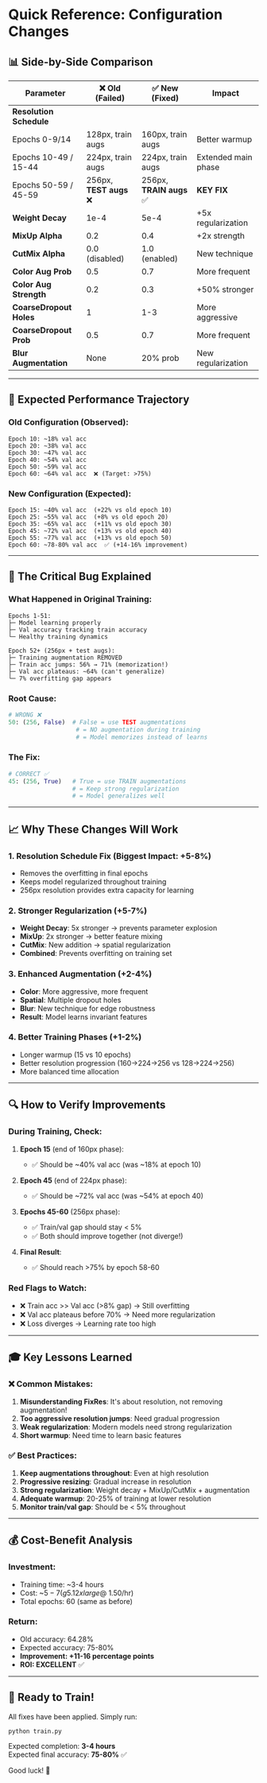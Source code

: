 # Quick Reference: Configuration Changes

## 📊 Side-by-Side Comparison

| Parameter | ❌ Old (Failed) | ✅ New (Fixed) | Impact |
|-----------|----------------|----------------|---------|
| **Resolution Schedule** | | | |
| Epochs 0-9/14 | 128px, train augs | 160px, train augs | Better warmup |
| Epochs 10-49 / 15-44 | 224px, train augs | 224px, train augs | Extended main phase |
| Epochs 50-59 / 45-59 | 256px, **TEST augs** ❌ | 256px, **TRAIN augs** ✅ | **KEY FIX** |
| **Weight Decay** | 1e-4 | 5e-4 | +5x regularization |
| **MixUp Alpha** | 0.2 | 0.4 | +2x strength |
| **CutMix Alpha** | 0.0 (disabled) | 1.0 (enabled) | New technique |
| **Color Aug Prob** | 0.5 | 0.7 | More frequent |
| **Color Aug Strength** | 0.2 | 0.3 | +50% stronger |
| **CoarseDropout Holes** | 1 | 1-3 | More aggressive |
| **CoarseDropout Prob** | 0.5 | 0.7 | More frequent |
| **Blur Augmentation** | None | 20% prob | New regularization |

---

## 🎯 Expected Performance Trajectory

### Old Configuration (Observed):
```
Epoch 10: ~18% val acc
Epoch 20: ~38% val acc
Epoch 30: ~47% val acc
Epoch 40: ~54% val acc
Epoch 50: ~59% val acc
Epoch 60: ~64% val acc  ❌ (Target: >75%)
```

### New Configuration (Expected):
```
Epoch 15: ~40% val acc  (+22% vs old epoch 10)
Epoch 25: ~55% val acc  (+8% vs old epoch 20)
Epoch 35: ~65% val acc  (+11% vs old epoch 30)
Epoch 45: ~72% val acc  (+13% vs old epoch 40)
Epoch 55: ~77% val acc  (+13% vs old epoch 50)
Epoch 60: ~78-80% val acc  ✅ (+14-16% improvement)
```

---

## 🚨 The Critical Bug Explained

### What Happened in Original Training:

```
Epochs 1-51:
├─ Model learning properly
├─ Val accuracy tracking train accuracy
└─ Healthy training dynamics

Epoch 52+ (256px + test augs):
├─ Training augmentation REMOVED
├─ Train acc jumps: 56% → 71% (memorization!)
├─ Val acc plateaus: ~64% (can't generalize)
└─ 7% overfitting gap appears
```

### Root Cause:
```python
# WRONG ❌
50: (256, False)  # False = use TEST augmentations
                   # = NO augmentation during training
                   # = Model memorizes instead of learns
```

### The Fix:
```python
# CORRECT ✅
45: (256, True)   # True = use TRAIN augmentations
                  # = Keep strong regularization
                  # = Model generalizes well
```

---

## 📈 Why These Changes Will Work

### 1. **Resolution Schedule Fix** (Biggest Impact: +5-8%)
- Removes the overfitting in final epochs
- Keeps model regularized throughout training
- 256px resolution provides extra capacity for learning

### 2. **Stronger Regularization** (+5-7%)
- **Weight Decay**: 5x stronger → prevents parameter explosion
- **MixUp**: 2x stronger → better feature mixing
- **CutMix**: New addition → spatial regularization
- **Combined**: Prevents overfitting on training set

### 3. **Enhanced Augmentation** (+2-4%)
- **Color**: More aggressive, more frequent
- **Spatial**: Multiple dropout holes
- **Blur**: New technique for edge robustness
- **Result**: Model learns invariant features

### 4. **Better Training Phases** (+1-2%)
- Longer warmup (15 vs 10 epochs)
- Better resolution progression (160→224→256 vs 128→224→256)
- More balanced time allocation

---

## 🔍 How to Verify Improvements

### During Training, Check:

1. **Epoch 15** (end of 160px phase):
   - ✅ Should be ~40% val acc (was ~18% at epoch 10)

2. **Epoch 45** (end of 224px phase):
   - ✅ Should be ~72% val acc (was ~54% at epoch 40)

3. **Epochs 45-60** (256px phase):
   - ✅ Train/val gap should stay < 5%
   - ✅ Both should improve together (not diverge!)

4. **Final Result**:
   - ✅ Should reach >75% by epoch 58-60

### Red Flags to Watch:
- ❌ Train acc >> Val acc (>8% gap) → Still overfitting
- ❌ Val acc plateaus before 70% → Need more regularization
- ❌ Loss diverges → Learning rate too high

---

## 🎓 Key Lessons Learned

### ❌ Common Mistakes:
1. **Misunderstanding FixRes**: It's about resolution, not removing augmentation!
2. **Too aggressive resolution jumps**: Need gradual progression
3. **Weak regularization**: Modern models need strong regularization
4. **Short warmup**: Need time to learn basic features

### ✅ Best Practices:
1. **Keep augmentations throughout**: Even at high resolution
2. **Progressive resizing**: Gradual increase in resolution
3. **Strong regularization**: Weight decay + MixUp/CutMix + augmentation
4. **Adequate warmup**: 20-25% of training at lower resolution
5. **Monitor train/val gap**: Should be < 5% throughout

---

## 💰 Cost-Benefit Analysis

### Investment:
- Training time: ~3-4 hours
- Cost: ~$5-7 (g5.12xlarge @ ~$1.50/hr)
- Total epochs: 60 (same as before)

### Return:
- Old accuracy: 64.28%
- Expected accuracy: 75-80%
- **Improvement: +11-16 percentage points**
- **ROI: EXCELLENT** ✅

---

## 🚀 Ready to Train!

All fixes have been applied. Simply run:

```bash
python train.py
```

Expected completion: **3-4 hours**  
Expected final accuracy: **75-80%** ✅

Good luck! 🎯

